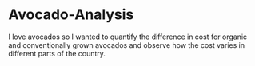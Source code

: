 # Avocado-Analysis

I love avocados so I wanted to quantify the difference in cost for organic and conventionally grown avocados and observe how the cost varies in different parts of the country.
